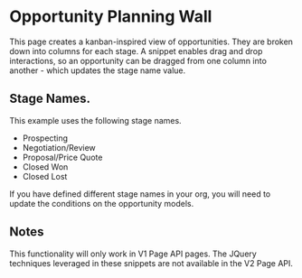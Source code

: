 # Opportunity Planning Wall

This page creates a kanban-inspired view of opportunities. They are broken down into columns for each stage.  A snippet enables drag and drop interactions, so an opportunity can be dragged from one column into another - which updates the stage name value.

## Stage Names. 

This example uses the following stage names.  
- Prospecting
- Negotiation/Review
- Proposal/Price Quote
- Closed Won
- Closed Lost

If you have defined different stage names in your org,  you will need to update the conditions on the opportunity models. 

## Notes

This functionality will only work in V1 Page API pages. The JQuery techniques leveraged in these snippets are not available in the V2 Page API. 
